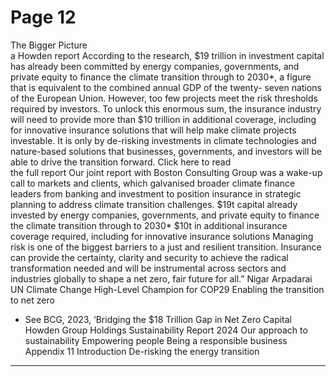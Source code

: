 # Page 12

The Bigger Picture  
a Howden report
According to the research, $19 trillion 
in investment capital has already been 
committed by energy companies, 
governments, and private equity to 
finance the climate transition through to 
2030*, a figure that is equivalent to the 
combined annual GDP of the twenty-
seven nations of the European Union.
However, too few projects meet the risk 
thresholds required by investors. To 
unlock this enormous sum, the insurance 
industry will need to provide more 
than $10 trillion in additional coverage, 
including for innovative insurance 
solutions that will help make climate 
projects investable. It is only by de-risking 
investments in climate technologies and 
nature-based solutions that businesses, 
governments, and investors will be able 
to drive the transition forward.
	Click here to read  
the full report
Our joint report with Boston Consulting 
Group was a wake-up call to markets 
and clients, which galvanised broader 
climate finance leaders from banking 
and investment to position insurance 
in strategic planning to address climate 
transition challenges.
$19t
capital already invested by energy 
companies, governments, and private 
equity to finance the climate transition 
through to 2030*
$10t
in additional insurance coverage 
required, including for innovative 
insurance solutions
Managing risk is one of the biggest barriers to a just 
and resilient transition. Insurance can provide the 
certainty, clarity and security to achieve the radical 
transformation needed and will be instrumental 
across sectors and industries globally to shape 
a net zero, fair future for all.”
Nigar Arpadarai
UN Climate Change High-Level Champion for COP29
Enabling the transition to net zero
* See BCG, 2023, 
‘Bridging the $18 
Trillion Gap in Net 
Zero Capital
Howden Group Holdings
Sustainability Report 2024
Our approach to sustainability
Empowering people 
Being a responsible business
Appendix
11
Introduction
De-risking the energy transition


---